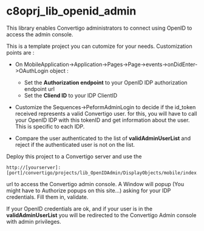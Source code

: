 # c8oprj_lib_openid_admin
This library enables Convertigo administrators to connect using OpenID to access the admin console.

This is a template project you can cutomize for your needs. Customization points are :

* On MobileApplication->Application->Pages->Page->events->onDidEnter->OAuthLogin object :
  * Set the __Authorization endpoint__ to your OpenID IDP authorization endpoint url
  * Set the __Cliend ID__ to your IDP ClientID 

* Customize the Sequences->PeformAdminLogin to decide if the id_token received represents a valid Convertigo user. for this, you will have to call your OpenID IDP with this tokenID and get information about the user. This is specific to each IDP.
* Compare the user authenticated to the list of __validAdminUserList__ and reject if the authenticated user is not on the list.

Deploy this project to a Convertigo server and use the 

```
http://[yourserver]:[port]/convertigo/projects/lib_OpenIDAdmin/DisplayObjects/mobile/index.html#login
```
 
url to access the Convertigo admin console. A Window will popup (You might have to Authorize popups on this site...) asking for your IDP credentials. Fill them in, validate.

If your OpenID credentials are ok, and if your user is in the __validAdminUserList__ you will be redirected to the Convertigo Admin console with admin privileges.



